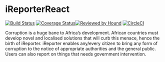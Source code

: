 # iReporterReact

[![Build Status](https://travis-ci.org/shaolinmkz/iReporterReact.svg?branch=develop)](https://travis-ci.org/shaolinmkz/iReporterReact) [![Coverage Status](https://coveralls.io/repos/github/shaolinmkz/iReporterReact/badge.svg?branch=develop)](https://coveralls.io/github/shaolinmkz/iReporterReact?branch=develop)[![Reviewed by Hound](https://img.shields.io/badge/Reviewed_by-Hound-8E64B0.svg)](https://houndci.com) [![CircleCI](https://circleci.com/gh/shaolinmkz/iReporterReact/tree/develop.svg?style=svg)](https://circleci.com/gh/shaolinmkz/iReporterReact/tree/develop)

Corruption is a huge bane to Africa’s development. African countries must develop novel and localised solutions that will curb this menace, hence the birth of iReporter. iReporter enables any/every citizen to bring any form of corruption to the notice of appropriate authorities and the general public. Users can also report on things that needs government intervention.
